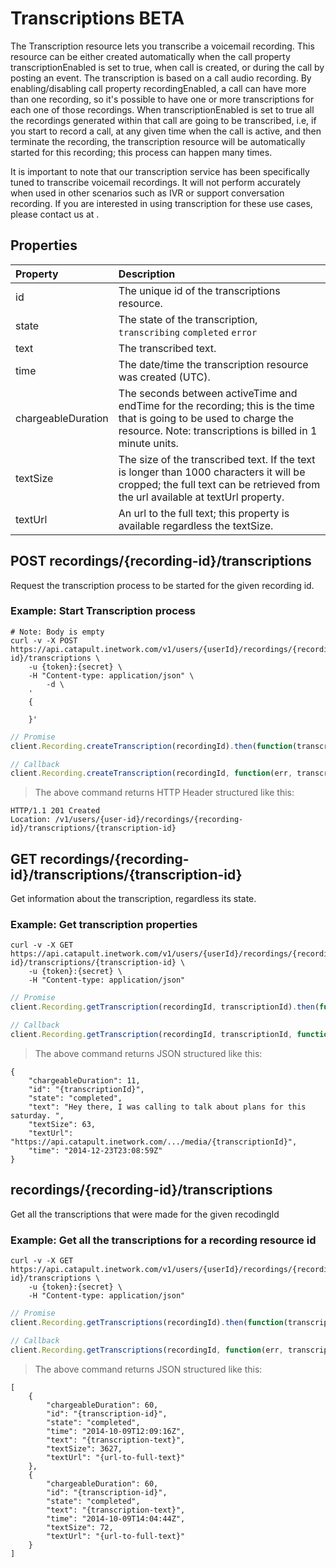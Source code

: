 # Transcriptions BETA
The Transcription resource lets you transcribe a voicemail recording. This resource can be either created automatically when the call property transcriptionEnabled is set to true, when call is created, or during the call by posting an event. The transcription is based on a call audio recording. By enabling/disabling call property recordingEnabled, a call can have more than one recording, so it's possible to have one or more transcriptions for each one of those recordings. When transcriptionEnabled is set to true all the recordings generated within that call are going to be transcribed, i.e, if you start to record a call, at any given time when the call is active, and then terminate the recording, the transcription resource will be automatically started for this recording; this process can happen many times.

<aside class="notice">
It is important to note that our transcription service has been specifically tuned to transcribe voicemail recordings. It will not perform accurately when used in other scenarios such as IVR or support conversation recording. If you are interested in using transcription for these use cases, please contact us at .
</aside>

## Properties
| Property           | Description                                                                                                                                                                       |
|:-------------------|:----------------------------------------------------------------------------------------------------------------------------------------------------------------------------------|
| id                 | The unique id of the transcriptions resource.                                                                                                                                     |
| state              | The state of the transcription, `transcribing` `completed` `error`                                                                                                                |
| text               | The transcribed text.                                                                                                                                                             |
| time               | The date/time the transcription resource was created (UTC).                                                                                                                       |
| chargeableDuration | The seconds between activeTime and endTime for the recording; this is the time that is going to be used to charge the resource. Note: transcriptions is billed in 1 minute units. |
| textSize           | The size of the transcribed text. If the text is longer than 1000 characters it will be cropped; the full text can be retrieved from the url available at textUrl property.       |
| textUrl            | An url to the full text; this property is available regardless the textSize.                                                                                                      |

## POST recordings/{recording-id}/transcriptions
Request the transcription process to be started for the given recording id.

### Example: Start Transcription process

```shell
# Note: Body is empty
curl -v -X POST https://api.catapult.inetwork.com/v1/users/{userId}/recordings/{recording-id}/transcriptions \
	-u {token}:{secret} \
	-H "Content-type: application/json" \
		-d \
	'
	{

	}'
```

```js
// Promise
client.Recording.createTranscription(recordingId).then(function(transcription){});

// Callback
client.Recording.createTranscription(recordingId, function(err, transcription){});
```

> The above command returns HTTP Header structured like this:

```
HTTP/1.1 201 Created
Location: /v1/users/{user-id}/recordings/{recording-id}/transcriptions/{transcription-id}
```


## GET recordings/{recording-id}/transcriptions/{transcription-id}
Get information about the transcription, regardless its state.

### Example: Get transcription properties

```shell
curl -v -X GET https://api.catapult.inetwork.com/v1/users/{userId}/recordings/{recording-id}/transcriptions/{transcription-id} \
	-u {token}:{secret} \
	-H "Content-type: application/json"
```

```js
// Promise
client.Recording.getTranscription(recordingId, transcriptionId).then(function(transcription){});

// Callback
client.Recording.getTranscription(recordingId, transcriptionId, function(err, transcription){});
```

> The above command returns JSON structured like this:

```
{
    "chargeableDuration": 11,
    "id": "{transcriptionId}",
    "state": "completed",
    "text": "Hey there, I was calling to talk about plans for this saturday. ",
    "textSize": 63,
    "textUrl": "https://api.catapult.inetwork.com/.../media/{transcriptionId}",
    "time": "2014-12-23T23:08:59Z"
}
```

## recordings/{recording-id}/transcriptions
Get all the transcriptions that were made for the given recodingId

### Example: Get all the transcriptions for a recording resource id

```shell
curl -v -X GET https://api.catapult.inetwork.com/v1/users/{userId}/recordings/{recording-id}/transcriptions \
	-u {token}:{secret} \
	-H "Content-type: application/json"
```

```js
// Promise
client.Recording.getTranscriptions(recordingId).then(function(transcriptions){});

// Callback
client.Recording.getTranscriptions(recordingId, function(err, transcriptions){});
```

> The above command returns JSON structured like this:

```
[
    {
        "chargeableDuration": 60,
        "id": "{transcription-id}",
        "state": "completed",        
        "time": "2014-10-09T12:09:16Z",
        "text": "{transcription-text}",
        "textSize": 3627,
        "textUrl": "{url-to-full-text}"
    },
    {
        "chargeableDuration": 60,
        "id": "{transcription-id}",
        "state": "completed",
        "text": "{transcription-text}",
        "time": "2014-10-09T14:04:44Z",
        "textSize": 72,
        "textUrl": "{url-to-full-text}"
    }
]
```
